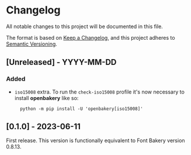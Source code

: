 # Changelog

All notable changes to this project will be documented in this file.

The format is based on [Keep a Changelog](https://keepachangelog.com/en/1.0.0/),
and this project adheres to [Semantic Versioning](https://semver.org/spec/v2.0.0.html).

## [Unreleased] - YYYY-MM-DD

### Added

- `iso15008` extra. To run the `check-iso15008` profile it's now necessary to install **openbakery** like so:

        python -m pip install -U 'openbakery[iso15008]'


## [0.1.0] - 2023-06-11

First release. This version is functionally equivalent to Font Bakery version 0.8.13.
